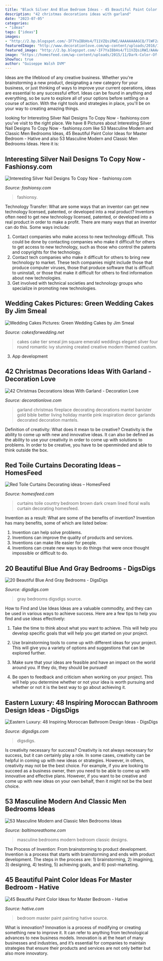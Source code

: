 ```yaml
---
title: "Black Silver And Blue Bedroom Ideas - 45 Beautiful Paint Color Ideas For Master Bedroom"
description: "42 christmas decorations ideas with garland"
date: "2023-07-05"
categories:
- "ideas"
tags: ["ideas"]
images:
- "http://2.bp.blogspot.com/-IF7YaIBbHs4/T11VZQsiRWI/AAAAAAAAGCQ/7lWF2aTxNe8/w1200-h630-p-k-no-nu/green-wedding-cake.jpg"
featuredImage: "http://www.decorationlove.com/wp-content/uploads/2016/10/Christmas-Garland-Mantel-Decorating-Ideas.jpg"
featured_image: "http://2.bp.blogspot.com/-IF7YaIBbHs4/T11VZQsiRWI/AAAAAAAAGCQ/7lWF2aTxNe8/w1200-h630-p-k-no-nu/green-wedding-cake.jpg"
image: "https://homesfeed.com/wp-content/uploads/2015/11/Dark-Color-Of-Red-Toile-Curtains-Near-Side-Table.jpg"
ShowToc: true
author: "Guiseppe Walsh DVM"
---
```



Ideas are the lifeblood of any creative business. Whether you're brainstorming a new product, designating a new category for your business, or just thinking of ways to improve your current operations, ideas are essential to any successful effort. Ideas can be found in anything and everything, so be sure to explore all of your options before settling on a course of action. With the right tools and strategies in place, you'll be on your way to creating amazing things.

	

		
looking for Interesting Silver Nail Designs To Copy Now - fashionsy.com you've visit to the right place. We have 8 Pictures about Interesting Silver Nail Designs To Copy Now - fashionsy.com like 53 Masculine Modern and Classic Men Bedrooms Ideas, 45 Beautiful Paint Color Ideas for Master Bedroom - Hative and also 53 Masculine Modern and Classic Men Bedrooms Ideas. Here it is:
		
    
## Interesting Silver Nail Designs To Copy Now - Fashionsy.com

<img loading=lazy src="https://fashionsy.com/wp-content/uploads/2014/12/general-charming-bling-bling-silver-glitter-nail-art-design-idea-combined-with-black-nail-with-silver-heart-motif-idea-amazing-nail-art2.jpg" onerror="this.onerror=null;this.src='https://tse4.mm.bing.net/th?id=OIP.CAeC3RjaxduQLgYS-pgZoQHaFj&amp;pid=15.1';" alt="Interesting Silver Nail Designs To Copy Now - fashionsy.com">

_Source: fashionsy.com_

>fashionsy. 

	

Technology Transfer: What are some ways that an inventor can get new technology licensed, patented, or developed into a real product?
Inventors often need to get new technology licensed, patented, or developed into a real product in order to make a profit. There are many ways that an inventor can do this. Some ways include: 
1. Contact companies who make access to new technology difficult. This could be done by contacting companies who make it difficult for others to get access to new technology, such as those who control the patents and copyrights for the technology. 
2. Contact tech companies who make it difficult for others to bring new technology to market. These tech companies might include those that produce computer viruses, those that produce software that is difficult to uninstall, or those that make it difficult for others to find information about new technologies. 
3. Get involved with technical societies and technology groups who specialize in promoting new technologies.

    
## Wedding Cakes Pictures: Green Wedding Cakes By Jim Smeal

<img loading=lazy src="http://2.bp.blogspot.com/-IF7YaIBbHs4/T11VZQsiRWI/AAAAAAAAGCQ/7lWF2aTxNe8/w1200-h630-p-k-no-nu/green-wedding-cake.jpg" onerror="this.onerror=null;this.src='https://tse1.mm.bing.net/th?id=OIP.qrMsVFk2fnOK4rsW2syj5wHaLD&amp;pid=15.1';" alt="Wedding Cakes Pictures: Green Wedding Cakes by Jim Smeal">

_Source: cakesforwedding.net_

>cakes cake tier smeal jim square emerald weddings elegant silver four round romantic ivy stunning created creative modern themed custom. 

	

3. App development 

    
## 42 Christmas Decorations Ideas With Garland - Decoration Love

<img loading=lazy src="http://www.decorationlove.com/wp-content/uploads/2016/10/Christmas-Garland-Mantel-Decorating-Ideas.jpg" onerror="this.onerror=null;this.src='https://tse1.mm.bing.net/th?id=OIP.i4MrMd6jr3Cxx3Uk98P8QAHaLH&amp;pid=15.1';" alt="42 Christmas Decorations Ideas With Garland - Decoration Love">

_Source: decorationlove.com_

>garland christmas fireplace decorating decorations mantel banister gold bible better living holiday mantle pink inspiration decor garlands decorated decoration mantels. 

	

Definition of creativity: What does it mean to be creative?
Creativity is the ability to come up with new and innovative ideas. It can also be defined as the ability to use your creativity in order to come up with solutions to problems. In order to be creative, you have to be openminded and able to think outside the box.

    
## Red Toile Curtains Decorating Ideas – HomesFeed

<img loading=lazy src="https://homesfeed.com/wp-content/uploads/2015/11/Dark-Color-Of-Red-Toile-Curtains-Near-Side-Table.jpg" onerror="this.onerror=null;this.src='https://tse3.mm.bing.net/th?id=OIP.6EYKVQonHcwSXr0BLxsR9QHaJ4&amp;pid=15.1';" alt="Red Toile Curtains Decorating ideas – HomesFeed">

_Source: homesfeed.com_

>curtains toile country bedroom brown dark cream lined floral walls curtain decorating homesfeed. 

	

Invention as a result: What are some of the benefits of invention?
Invention has many benefits, some of which are listed below: 
1. Invention can help solve problems. 
2. Inventions can improve the quality of products and services. 
3. Inventions can make life easier for people. 
4. Inventions can create new ways to do things that were once thought impossible or difficult to do.

    
## 20 Beautiful Blue And Gray Bedrooms - DigsDigs

<img loading=lazy src="http://www.digsdigs.com/photos/beautiful-blue-and-gray-bedrooms-11-554x738.jpg" onerror="this.onerror=null;this.src='https://tse3.mm.bing.net/th?id=OIP.Pq8Eicsk7nQCVjcKKBa5gwHaJ3&amp;pid=15.1';" alt="20 Beautiful Blue And Gray Bedrooms - DigsDigs">

_Source: digsdigs.com_

>gray bedrooms digsdigs source. 

	

How to Find and Use Ideas
Ideas are a valuable commodity, and they can be used in various ways to achieve success. Here are a few tips to help you find and use ideas effectively:
1. Take the time to think about what you want to achieve. This will help you develop specific goals that will help you get started on your project.

2. Use brainstorming tools to come up with different ideas for your project. This will give you a variety of options and suggestions that can be explored further.

3. Make sure that your ideas are feasible and have an impact on the world around you. If they do, they should be pursued!

4. Be open to feedback and criticism when working on your project. This will help you determine whether or not your idea is worth pursuing and whether or not it is the best way to go about achieving it.

    
## Eastern Luxury: 48 Inspiring Moroccan Bathroom Design Ideas - DigsDigs

<img loading=lazy src="https://www.digsdigs.com/photos/inspiring-moroccan-bathrooms-41-554x739.jpg" onerror="this.onerror=null;this.src='https://tse3.mm.bing.net/th?id=OIP.nEXLn6XvexFU9uVYO14reQHaJ4&amp;pid=15.1';" alt="Eastern Luxury: 48 Inspiring Moroccan Bathroom Design Ideas - DigsDigs">

_Source: digsdigs.com_

>digsdigs. 

	

Is creativity necessary for success?
Creativity is not always necessary for success, but it can certainly play a role. In some cases, creativity can be helpful in coming up with new ideas or strategies. However, in others, creativity may not be the best choice. For example, if you are looking to succeed as a business owner, then you need to be able to come up with innovative and effective plans. However, if you want to be creative and come up with new ideas on your own behalf, then it might not be the best choice.

    
## 53 Masculine Modern And Classic Men Bedrooms Ideas

<img loading=lazy src="https://www.baltimoreathome.com/wp-content/uploads/2017/09/Modern-Classic-and-Masculine-Men-Bedroom-Ideas-and-Designs-Inspirations-25.jpg" onerror="this.onerror=null;this.src='https://tse4.mm.bing.net/th?id=OIP.KeC31_h7B9sksVDt2e_PSwHaJ4&amp;pid=15.1';" alt="53 Masculine Modern and Classic Men Bedrooms Ideas">

_Source: baltimoreathome.com_

>masculine bedrooms modern bedroom classic designs. 

	

The Process of Invention: From brainstorming to product development.
Invention is a process that starts with brainstorming and ends with product development. The steps in the process are: 1) brainstorming, 2) imagining, 3) designing, 4) testing, 5) achieving goals, and 6) post-marketing.

    
## 45 Beautiful Paint Color Ideas For Master Bedroom - Hative

<img loading=lazy src="https://hative.com/wp-content/uploads/2015/05/master-bedroom-painting/11-master-bedroom-painting-ideas.jpg" onerror="this.onerror=null;this.src='https://tse4.mm.bing.net/th?id=OIP.FsWs3wr3oIwYXGXKHvAd6QHaJ4&amp;pid=15.1';" alt="45 Beautiful Paint Color Ideas for Master Bedroom - Hative">

_Source: hative.com_

>bedroom master paint painting hative source. 

	

What is innovation?
Innovation is a process of modifying or creating something new to improve it. It can refer to anything from technological advances to new business models. Innovation is at the heart of many businesses and industries, and it’s essential for companies to maintain strategies that ensure their products and services are not only better but also more innovatory.


